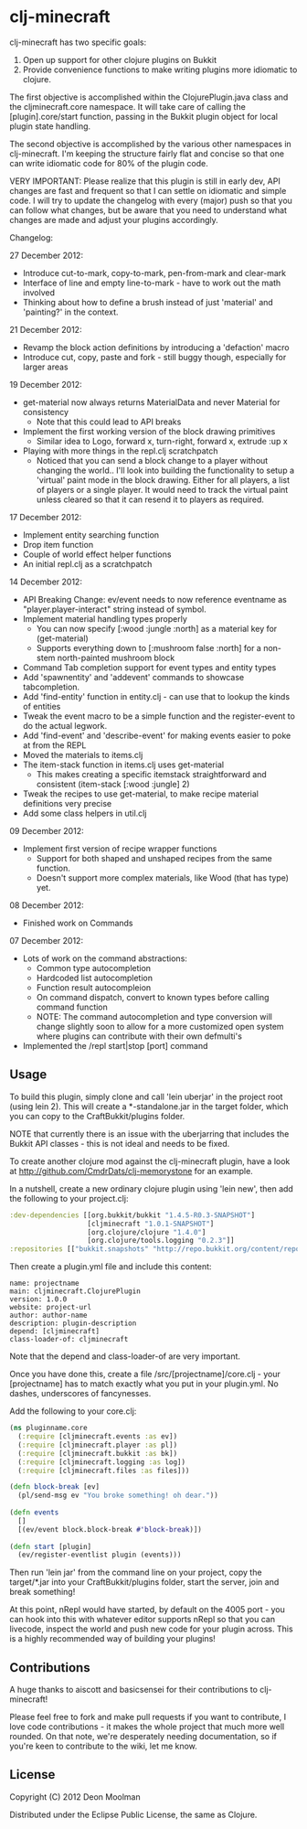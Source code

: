 # clj-minecraft

clj-minecraft has two specific goals:

1) Open up support for other clojure plugins on Bukkit
2) Provide convenience functions to make writing plugins more
idiomatic to clojure.

The first objective is accomplished within the ClojurePlugin.java
class and the cljminecraft.core namespace. It will take care of
calling the [plugin].core/start function, passing in the Bukkit plugin
object for local plugin state handling.

The second objective is accomplished by the various other namespaces
in clj-minecraft. I'm keeping the structure fairly flat and concise so
that one can write idiomatic code for 80% of the plugin code.

VERY IMPORTANT: Please realize that this plugin is still in early dev,
API changes are fast and frequent so that I can settle on idiomatic
and simple code. I will try to update the changelog with every (major) push so
that you can follow what changes, but be aware that you need to
understand what changes are made and adjust your plugins accordingly.

Changelog:

27 December 2012:
 - Introduce cut-to-mark, copy-to-mark, pen-from-mark and clear-mark
 - Interface of line and empty line-to-mark - have to work out the math involved
 - Thinking about how to define a brush instead of just 'material' and 'painting?' in the context.
 
21 December 2012:
 - Revamp the block action definitions by introducing a 'defaction' macro
 - Introduce cut, copy, paste and fork - still buggy though, especially for larger areas

19 December 2012:
 - get-material now always returns MaterialData and never Material for consistency
   - Note that this could lead to API breaks
 - Implement the first working version of the block drawing primitives
   - Similar idea to Logo, forward x, turn-right, forward x, extrude :up x
 - Playing with more things in the repl.clj scratchpatch
   - Noticed that you can send a block change to a player without changing the world.. I'll look into building the functionality to setup a 'virtual' paint mode in the block drawing. Either for all players, a list of players or a single player. It would need to track the virtual paint unless cleared so that it can resend it to players as required.
   
17 December 2012:
 - Implement entity searching function
 - Drop item function
 - Couple of world effect helper functions
 - An initial repl.clj as a scratchpatch

14 December 2012:
 - API Breaking Change: ev/event needs to now reference eventname as "player.player-interact" string instead of symbol.
 - Implement material handling types properly
   - You can now specify [:wood :jungle :north] as a material key for (get-material)
   - Supports everything down to [:mushroom false :north] for a non-stem north-painted mushroom block
 - Command Tab completion support for event types and entity types
 - Add 'spawnentity' and 'addevent' commands to showcase tabcompletion.
 - Add 'find-entity' function in entity.clj - can use that to lookup the kinds of entities
 - Tweak the event macro to be a simple function and the register-event to do the actual legwork.
 - Add 'find-event' and 'describe-event' for making events easier to poke at from the REPL
 - Moved the materials to items.clj
 - The item-stack function in items.clj uses get-material
   - This makes creating a specific itemstack straightforward and consistent (item-stack [:wood :jungle] 2)
 - Tweak the recipes to use get-material, to make recipe material definitions very precise
 - Add some class helpers in util.clj

09 December 2012:
 - Implement first version of recipe wrapper functions
   - Support for both shaped and unshaped recipes from the same function.
   - Doesn't support more complex materials, like Wood (that has type) yet.

08 December 2012:
 - Finished work on Commands

07 December 2012:
 - Lots of work on the command abstractions:
   - Common type autocompletion
   - Hardcoded list autocompletion
   - Function result autocompleion
   - On command dispatch, convert to known types before calling command function
   - NOTE: The command autocompletion and type conversion will change slightly soon to allow for a more customized open system where plugins can contribute with their own defmulti's
 - Implemented the /repl start|stop [port] command

## Usage

To build this plugin, simply clone and call 'lein uberjar' in the
project root (using lein 2). This will create a *-standalone.jar in the
target folder, which you can copy to the CraftBukkit/plugins folder.

NOTE that currently there is an issue with the uberjarring that
includes the Bukkit API classes - this is not ideal and needs to be fixed.

To create another clojure mod against the clj-minecraft plugin, have a
look at http://github.com/CmdrDats/clj-memorystone for an example.

In a nutshell, create a new ordinary clojure plugin using 'lein new',
then add the following to your project.clj:

```clojure
:dev-dependencies [[org.bukkit/bukkit "1.4.5-R0.3-SNAPSHOT"]
                   [cljminecraft "1.0.1-SNAPSHOT"]
                   [org.clojure/clojure "1.4.0"]
                   [org.clojure/tools.logging "0.2.3"]]
:repositories [["bukkit.snapshots" "http://repo.bukkit.org/content/repositories/snapshots"]]
```

Then create a plugin.yml file and include this content:

```
name: projectname
main: cljminecraft.ClojurePlugin
version: 1.0.0
website: project-url
author: author-name
description: plugin-description
depend: [cljminecraft]
class-loader-of: cljminecraft
```

Note that the depend and class-loader-of are very important.

Once you have done this, create a file /src/[projectname]/core.clj -
your [projectname] has to match exactly what you put in your
plugin.yml. No dashes, underscores of fancynesses.

Add the following to your core.clj:

```clojure
(ns pluginname.core
  (:require [cljminecraft.events :as ev])
  (:require [cljminecraft.player :as pl])
  (:require [cljminecraft.bukkit :as bk])
  (:require [cljminecraft.logging :as log])
  (:require [cljminecraft.files :as files]))

(defn block-break [ev]
  (pl/send-msg ev "You broke something! oh dear."))
  
(defn events
  []
  [(ev/event block.block-break #'block-break)])
   
(defn start [plugin]
  (ev/register-eventlist plugin (events)))  
```

Then run 'lein jar' from the command line on your project, copy the
target/*.jar into your CraftBukkit/plugins folder, start the server,
join and break something!

At this point, nRepl would have started, by default on the 4005 port -
you can hook into this with whatever editor supports nRepl so that you
can livecode, inspect the world and push new code for your plugin
across. This is a highly recommended way of building your plugins!

## Contributions

A huge thanks to aiscott and basicsensei for their contributions to clj-minecraft!

Please feel free to fork and make pull requests if you want to contribute,
I love code contributions - it makes the whole project that much more well rounded.
On that note, we're desperately needing documentation, so if you're keen to contribute
to the wiki, let me know.

## License

Copyright (C) 2012 Deon Moolman

Distributed under the Eclipse Public License, the same as Clojure.
